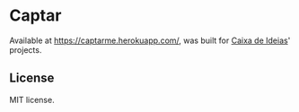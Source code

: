 # Captar

Available at https://captarme.herokuapp.com/, was built for [Caixa de Ideias](http://caixadeideias.com.br/)' projects.

## License

MIT license.
